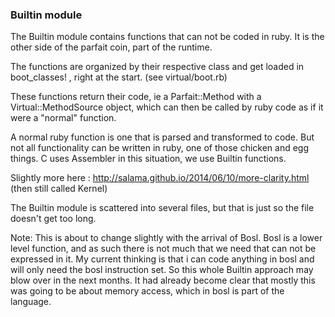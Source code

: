 ### Builtin module

The Builtin module contains functions that can not be coded in ruby.
It is the other side of the parfait coin, part of  the runtime.

The functions are organized by their respective class and get loaded in boot_classes! ,
right at the start. (see virtual/boot.rb)

These functions return their code, ie a Parfait::Method with a Virtual::MethodSource object,
which can then be called by ruby code as if it were a "normal"  function.

A normal ruby function is one that is parsed and transformed to code. But not all functionality can
be written in ruby, one of those chicken and egg things.
C uses Assembler in this situation, we use Builtin functions.

Slightly more here : http://salama.github.io/2014/06/10/more-clarity.html (then still called Kernel)

The Builtin module is scattered into several files, but that is just so the file doesn't get too long.

Note: This is about to change slightly with the arrival of Bosl.  Bosl is a lower level function,
and as such there is not much that we need that can not be expressed in it. My current thinking
is that i can code anything in bosl and will only need the bosl instruction set.
So this whole Builtin approach may blow over in the next months. It had already become clear that
mostly this was going to be about memory access, which in bosl is part of the language.
